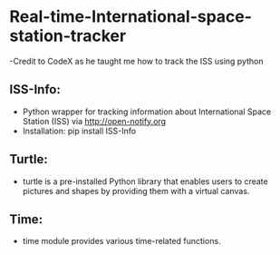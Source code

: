 # Real-time-International-space-station-tracker
-Credit to CodeX as he taught me how to track the ISS using python


## ISS-Info:
 - Python wrapper for tracking information about International Space Station (ISS) via http://open-notify.org
 - Installation: pip install ISS-Info

## Turtle:
 - turtle is a pre-installed Python library that enables users to create pictures and shapes by providing them with a virtual canvas.

## Time:
 - time module provides various time-related functions.

